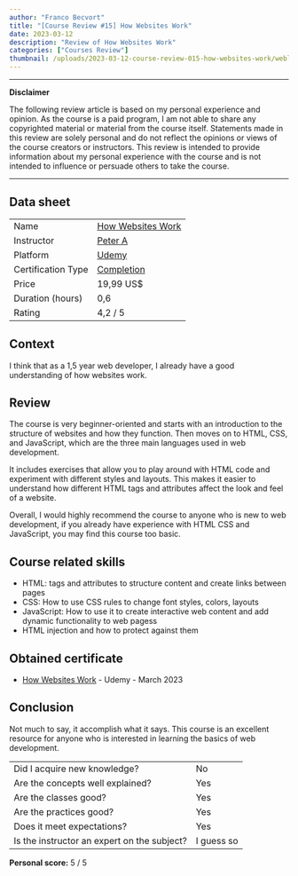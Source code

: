 ```yaml
---
author: "Franco Becvort"
title: "[Course Review #15] How Websites Work"
date: 2023-03-12
description: "Review of How Websites Work"
categories: ["Courses Review"]
thumbnail: /uploads/2023-03-12-course-review-015-how-websites-work/weblogo.png
---
```


---

**Disclaimer**

The following review article is based on my personal experience and opinion. As the course is a paid program, I am not able to share any copyrighted material or material from the course itself. Statements made in this review are solely personal and do not reflect the opinions or views of the course creators or instructors. This review is intended to provide information about my personal experience with the course and is not intended to influence or persuade others to take the course.

---

## Data sheet

|                    |                                                                                                   |
| ------------------ | ------------------------------------------------------------------------------------------------- |
| Name               | [How Websites Work](https://www.udemy.com/course/how-websites-work/)                              |
| Instructor         | [Peter A](https://www.udemy.com/user/peter-1943/)                                                 |
| Platform           | [Udemy](https://www.udemy.com/)                                                                   |
| Certification Type | [Completion](https://support.udemy.com/hc/en-us/sections/360011037194-Certificates-of-Completion) |
| Price              | 19,99 US$                                                                                         |
| Duration \(hours\) | 0,6                                                                                               |
| Rating             | 4,2 / 5                                                                                           |

## Context

I think that as a 1,5 year web developer, I already have a good understanding of how websites work.

## Review

The course is very beginner-oriented and starts with an introduction to the structure of websites and how they function. Then moves on to HTML, CSS, and JavaScript, which are the three main languages used in web development.

It includes exercises that allow you to play around with HTML code and experiment with different styles and layouts. This makes it easier to understand how different HTML tags and attributes affect the look and feel of a website.

Overall, I would highly recommend the course to anyone who is new to web development, if you already have experience with HTML CSS and JavaScript, you may find this course too basic.

## Course related skills

- HTML: tags and attributes to structure content and create links between pages
- CSS: How to use CSS rules to change font styles, colors, layouts
- JavaScript: How to use it to create interactive web content and add dynamic functionality to web pagess
- HTML injection and how to protect against them

## Obtained certificate

- [How Websites Work](https://udemy-certificate.s3.amazonaws.com/pdf/UC-e80126aa-2e69-4dc1-8920-4a99ccb5b86d.pdf) - Udemy - March 2023

## Conclusion

Not much to say, it accomplish what it says. This course is an excellent resource for anyone who is interested in learning the basics of web development.

|                                             |            |
| ------------------------------------------- | ---------- |
| Did I acquire new knowledge?                | No         |
| Are the concepts well explained?            | Yes        |
| Are the classes good?                       | Yes        |
| Are the practices good?                     | Yes        |
| Does it meet expectations?                  | Yes        |
| Is the instructor an expert on the subject? | I guess so |

**Personal score:** 5 / 5
